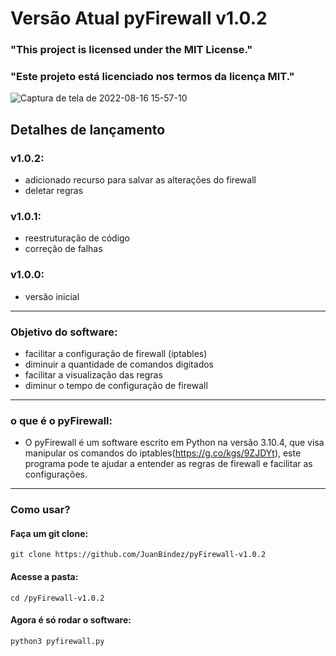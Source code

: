 # Versão Atual pyFirewall v1.0.2

### "This project is licensed under the MIT License."

### "Este projeto está licenciado nos termos da licença MIT."


![Captura de tela de 2022-08-16 15-57-10](https://user-images.githubusercontent.com/79322362/184959308-276f4ad6-505b-401f-8aae-a69ffeac1786.png)

##                           Detalhes de lançamento

### v1.0.2:

- adicionado recurso para salvar as alterações do firewall
- deletar regras

### v1.0.1:

- reestruturação de código 
- correção de falhas

### v1.0.0:

- versão inicial 
----------
### Objetivo do software:

- facilitar a configuração de firewall (iptables)
- diminuir a quantidade de comandos digitados
- facilitar a visualização das regras
- diminur o tempo de configuração de firewall
----------
### o que é o pyFirewall:

- O pyFirewall é um software escrito em Python na versão 3.10.4, que visa manipular os comandos do iptables(https://g.co/kgs/9ZJDYt), este programa pode te     ajudar a entender as regras de firewall e facilitar as configurações.
----------
### Como usar?

#### Faça um git clone:

    git clone https://github.com/JuanBindez/pyFirewall-v1.0.2
    
#### Acesse a pasta:

    cd /pyFirewall-v1.0.2
#### Agora é só rodar o software:

    python3 pyfirewall.py
